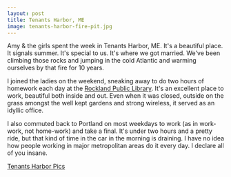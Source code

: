 ```yaml
---
layout: post
title: Tenants Harbor, ME
image: tenants-harbor-fire-pit.jpg
---
```


Amy & the girls spent the week in Tenants Harbor, ME. It's a beautiful place. It
signals summer. It's special to us. It's where we got married. We've been
climbing those rocks and jumping in the cold Atlantic and warming ourselves by
that fire for 10 years.

<!--more-->

I joined the ladies on the weekend, sneaking away to do two hours of homework
each day at the <a href="http://http://www.rocklandlibrary.org/">Rockland Public
Library</a>. It's an excellent place to work, beautiful both inside and out.
Even when it was closed, outside on the grass amongst the well kept gardens and
strong wireless, it served as an idyllic office.

I also commuted back to Portland on most weekdays to work (as in work-work, not
home-work) and take a final. It's under two hours and a pretty ride, but that
kind of time in the car in the morning is draining. I have no idea how people
working in major metropolitan areas do it every day. I declare all of you
insane.

[Tenants Harbor Pics](https://goo.gl/photos/8Sjbik3avEu3X6H29)
